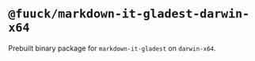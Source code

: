 # `@fuuck/markdown-it-gladest-darwin-x64`

Prebuilt binary package for `markdown-it-gladest` on `darwin-x64`.
